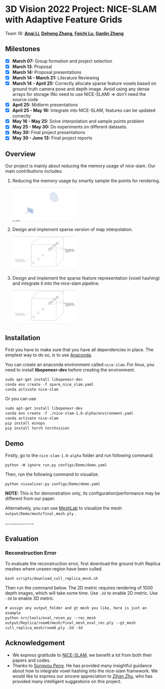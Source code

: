# 3D Vision 2022 Project: NICE-SLAM with Adaptive Feature Grids

Team 18: **[Anqi Li](https://github.com/AngieALAL), [Deheng Zhang](https://github.com/dehezhang2), [Feichi Lu](https://github.com/Caroline171840094), [Ganlin Zhang](https://github.com/zhangganlin)**

## Milestones

- [x] **March 07:** Group formation and project selection
- [x] **March 13**: Proposal
- [x] **March 14:** Proposal presentations
- [x] **March 14 - March 21:** Literature Reviewing
- [x] **March 14 - April 25:** Correctly allocate sparse feature voxels based on ground truth camera pose and depth image. Avoid using any dense arrays for storage (No need to use NICE-SLAM) => don’t need the source code
- [x] **April 25:** Midterm presentations
- [x] **April 25 - May 16:** Integrate into NICE-SLAM, features can be updated correctly
- [x] **May 16 - May 25:** Solve interpolation and sample points problem
- [x] **May 25 - May 30:** Do experiments on different datasets.
- [x] **May 30:** Final project presentations
- [x] **May 30 - June 13:** Final project reports

## Overview

Our project is mainly about reducing the memory usage of nice-slam. Our main contributions includes:

1. Reducing the memory usage by smartly sample the points for rendering.

   <img src="assets/Screen Recording 2022-06-13 at 1.49.43 PM-5121733.gif" alt="Screen Recording 2022-06-13 at 1.49.43 PM" style="zoom:20%;" />

2. Design and implement sparse version of map interpolation.

   <img src="assets/Screen Recording 2022-06-13 at 1.49.43 PM-5121895.gif" alt="Screen Recording 2022-06-13 at 1.49.43 PM" style="zoom:20%;" />

3. Design and implement the sparse feature representation (voxel hashing) and integrate it into the nice-slam pipeline.

   <img src="assets/Screen Recording 2022-06-13 at 1.49.43 PM.gif" alt="Screen Recording 2022-06-13 at 1.49.43 PM" style="zoom:20%;" />

   

## Installation

First you have to make sure that you have all dependencies in place. The simplest way to do so, is to use [Anaconda](https://www.anaconda.com/).

You can create an anaconda environment called `nice-slam`. For linux, you need to install **libopenexr-dev** before creating the environment.

```
sudo apt-get install libopenexr-dev
conda env create -f spare_nice_slam.yaml
conda activate nice-slam
```

Or you can use 

```
sudo apt-get install libopenexr-dev
conda env create -f ./nice-slam-1.0-alpha/environment.yaml
conda activate nice-slam
pip install einops
pip install torch torchvision
```

## Demo

Firstly, go to the `nice-slam-1.0-alpha` folder and run following command:

```
python -W ignore run.py configs/Demo/demo.yaml
```

Then, run the following command to visualize.

```
python visualizer.py configs/Demo/demo.yaml 
```

**NOTE:** This is for demonstration only, its configuration/performance may be different from our paper.

Alternatively, you can use [MeshLab](https://www.meshlab.net/) to visualize the mesh  `output/Demo/mesh/final_mesh.ply` . 

<img src="assets/Screen Recording 2022-06-13 at 1.35.15 PM.gif" alt="Screen Recording 2022-06-13 at 1.35.15 PM" style="zoom:30%;" />

## Evaluation

### Reconstruction Error

To evaluate the reconstruction error, first download the ground truth Replica meshes where unseen region have been culled.

```
bash scripts/download_cull_replica_mesh.sh
```

Then run the command below. The 2D metric requires rendering of 1000 depth images, which will take some time. Use `-2d` to enable 2D metric. Use `-3d` to enable 3D metric.

```
# assign any output_folder and gt mesh you like, here is just an example
python src/tools/eval_recon.py --rec_mesh output/Replica/room0/mesh/final_mesh_eval_rec.ply --gt_mesh cull_replica_mesh/room0.ply -2d -3d
```

## Acknowledgement

- We express gratitude to [NICE-SLAM](https://pengsongyou.github.io/nice-slam), we benefit a lot from both their papers and codes.
- Thanks to [Songyou Peng](https://pengsongyou.github.io/). He has provided many insightful guidance about how to integrate voxel hashing into the nice-slam framework. We would like to express our sincere appreciation to [Zihan Zhu](https://zzh2000.github.io/), who has provided many intelligent suggestions on this project. 
